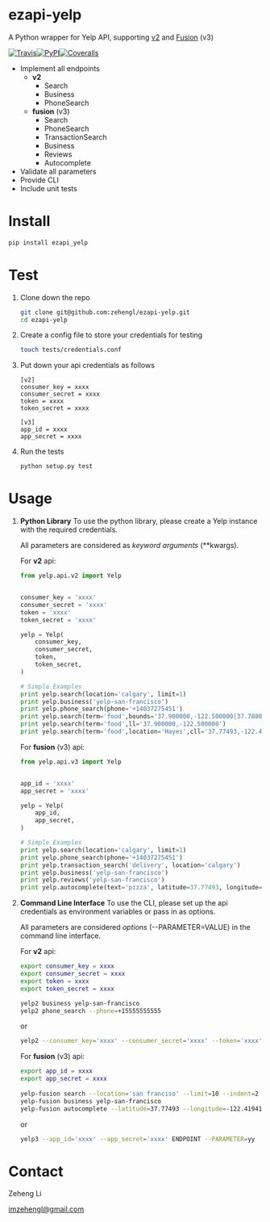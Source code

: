 ezapi-yelp
==========

A Python wrapper for Yelp API, supporting [v2](https://www.yelp.com/developers/documentation/v2/overview) and [Fusion](https://www.yelp.com/developers/documentation/v3/get_started) (v3)

[![Travis](https://img.shields.io/travis/zehengl/ezapi-yelp.svg)](https://travis-ci.org/zehengl/ezapi-yelp)[![PyPI](https://img.shields.io/pypi/v/ezapi-yelp.svg)](https://pypi.python.org/pypi/ezapi-yelp)[![Coveralls](https://img.shields.io/coveralls/zehengl/ezapi-yelp.svg)](https://coveralls.io/github/zehengl/ezapi-yelp)

* Implement all endpoints
    - **v2**
        * Search
        * Business
        * PhoneSearch
    - **fusion** (v3)
        * Search
        * PhoneSearch
        * TransactionSearch
        * Business
        * Reviews
        * Autocomplete
* Validate all parameters
* Provide CLI
* Include unit tests

# Install
```bash
pip install ezapi_yelp
```

# Test
1. Clone down the repo
    ```bash
    git clone git@github.com:zehengl/ezapi-yelp.git
    cd ezapi-yelp
    ```
    
2. Create a config file to store your credentials for testing
    ```bash
    touch tests/credentials.conf
    ```
    
3. Put down your api credentials as follows
    ```
    [v2]
    consumer_key = xxxx
    consumer_secret = xxxx
    token = xxxx
    token_secret = xxxx

    [v3]
    app_id = xxxx
    app_secret = xxxx
    ```
    
4. Run the tests
    ```bash
    python setup.py test
    ```

# Usage
1. **Python Library**
    To use the python library, please create a Yelp instance with the required credentials.
        
    All parameters are considered as *keyword arguments* (**kwargs).
    
    For **v2** api:
    ```python
    from yelp.api.v2 import Yelp
    
    
    consumer_key = 'xxxx'
    consumer_secret = 'xxxx'
    token = 'xxxx'
    token_secret = 'xxxx'
    
    yelp = Yelp(
        consumer_key, 
        consumer_secret, 
        token, 
        token_secret,
    )
    
    # Simple Examples
    print yelp.search(location='calgary', limit=1)
    print yelp.business('yelp-san-francisco')
    print yelp.phone_search(phone='+14037275451')
    print yelp.search(term='food',bounds='37.900000,-122.500000|37.788022,-122.399797')
    print yelp.search(term='food',ll='37.900000,-122.500000')
    print yelp.search(term='food',location='Hayes',cll='37.77493,-122.419415')
    
    ```
    
    For **fusion** (v3) api:
    ```python
    from yelp.api.v3 import Yelp
    
    
    app_id = 'xxxx'
    app_secret = 'xxxx'
    
    yelp = Yelp(
        app_id,
        app_secret,
    )
    
    # Simple Examples
    print yelp.search(location='calgary', limit=1)
    print yelp.phone_search(phone='+14037275451')
    print yelp.transaction_search('delivery', location='calgary')
    print yelp.business('yelp-san-francisco')
    print yelp.reviews('yelp-san-francisco')
    print yelp.autocomplete(text='pizza', latitude=37.77493, longitude=-122.419415)
    ```

2. **Command Line Interface**
    To use the CLI, please set up the api credentials as environment variables or pass in as options.
        
    All parameters are considered *options* (--PARAMETER=VALUE) in the command line interface.
    
    For **v2** api:
    ```bash
    export consumer_key = xxxx
    export consumer_secret = xxxx
    export token = xxxx
    export token_secret = xxxx
    
    yelp2 business yelp-san-francisco
    yelp2 phone_search --phone=+15555555555
    ```
    
    or
    ```bash
    yelp2 --consumer_key='xxxx' --consumer_secret='xxxx' --token='xxxx' --token_secret='xxxx' ENDPOINT --PARAMETER=yy
    ```
    
    For **fusion** (v3) api:
    ```bash
    export app_id = xxxx
    export app_secret = xxxx
        
    yelp-fusion search --location='san franciso' --limit=10 --indent=2
    yelp-fusion business yelp-san-francisco
    yelp-fusion autocomplete --latitude=37.77493 --longitude=-122.419415 -text='pizza'
    ```
    
    or 
    ```bash
    yelp3 --app_id='xxxx' --app_secret='xxxx' ENDPOINT --PARAMETER=yy
    ```

# Contact

Zeheng Li

imzehengl@gmail.com
